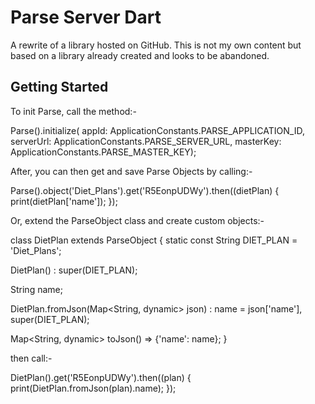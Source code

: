 # Parse Server Dart
A rewrite of a library hosted on GitHub. This is not my own content but based on a library already created and looks to be abandoned.

## Getting Started

To init Parse, call the method:-

Parse().initialize(
        appId: ApplicationConstants.PARSE_APPLICATION_ID,
        serverUrl: ApplicationConstants.PARSE_SERVER_URL,
        masterKey: ApplicationConstants.PARSE_MASTER_KEY);

After, you can then get and save Parse Objects by calling:-

Parse().object('Diet_Plans').get('R5EonpUDWy').then((dietPlan) {
      print(dietPlan['name']);
});

Or, extend the ParseObject class and create custom objects:-

class DietPlan extends ParseObject {
  static const String DIET_PLAN = 'Diet_Plans';

  DietPlan() : super(DIET_PLAN);

  String name;

  DietPlan.fromJson(Map<String, dynamic> json)
      : name = json['name'],
        super(DIET_PLAN);

  Map<String, dynamic> toJson() => {'name': name};
}

then call:-

DietPlan().get('R5EonpUDWy').then((plan) {
      print(DietPlan.fromJson(plan).name);
});
